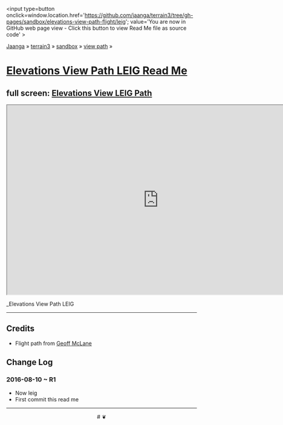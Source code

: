 <span style=display:none; >[You are now in GitHub source code view - click this link to view Read Me file as a web page]
( https://jaanga.github.io/terrain3/#sandbox/elevations-view-path-flight/leig/ "View file as a web page." ) </span>
<input type=button onclick=window.location.href='https://github.com/jaanga/terrain3/tree/gh-pages/sandbox/elevations-view-path-flight/leig'; value='You are now in GitHub web page view - Click this button to view Read Me file as source code' >

[Jaanga]( http://jaanga.github.io ) &raquo; [terrain3]( https://jaanga.github.io/terrain3/ ) &raquo;
[sandbox]( https://jaanga.github.io/terrain3/#sandbox/ ) &raquo; [view path]( https://jaanga.github.io/terrain3/#sandbox/elevations-view-path-flight/ ) &raquo;


[Elevations View Path LEIG Read Me]( https://jaanga.github.io/terrain3/#sandbox/elevations-view-path-flight/leig )
===


## full screen: [Elevations View LEIG Path]( https://jaanga.github.io/terrain3/sandbox/elevations-view-path-flight/leig/ )


<img src="" style=display:none; width=800 >

<iframe src="https://jaanga.github.io/terrain3/sandbox/elevations-view-path-flight/leig/index.html" width=800px height=500px onload=this.contentWindow.controls.enableZoom=false; ></iframe>

_Elevations View Path LEIG

***



## Credits

* Flight path from [Geoff McLane]( https://github.com/geoffmcl )


## Change Log

### 2016-08-10 ~ R1

* Now leig
* First commit this read me



***

<center title='Jaanga ~ your 3D happy place' >
# <a href=javascript:window.scrollTo(0,0); style=text-decoration:none; > ❦ </a>
</center>
